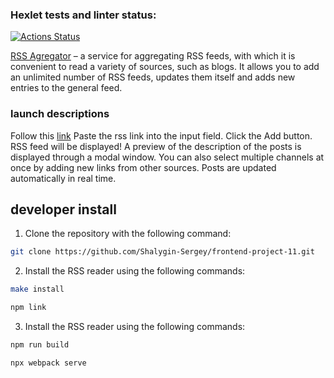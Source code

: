 ### Hexlet tests and linter status:
[![Actions Status](https://github.com/Shalygin-Sergey/frontend-project-11/workflows/hexlet-check/badge.svg)](https://github.com/Shalygin-Sergey/frontend-project-11/actions)

[RSS Agregator](https://frontend-project-11-gray-delta.vercel.app/) – a service for aggregating RSS feeds, with which it is convenient to read a variety of sources, such as blogs. It allows you to add an unlimited number of RSS feeds, updates them itself and adds new entries to the general feed.

### launch descriptions

Follow this [link](https://frontend-project-11-gray-delta.vercel.app/)
Paste the rss link into the input field. Click the Add button. RSS feed will be displayed! A preview of the description of the posts is displayed through a modal window. You can also select multiple channels at once by adding new links from other sources. Posts are updated automatically in real time.

## developer install

1. Clone the repository with the following command:
```sh 
git clone https://github.com/Shalygin-Sergey/frontend-project-11.git
```

2. Install the RSS reader using the following commands:
```sh
make install
```

```sh
npm link
```

3. Install the RSS reader using the following commands:
```sh
npm run build
```

```sh
npx webpack serve
```
